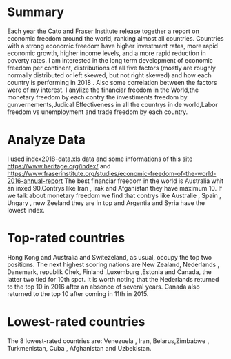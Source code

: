 
# Summary
Each year the Cato and Fraser Institute release together a report on economic freedom around the world, ranking almost all countries. Countries with a strong economic freedom have higher investment rates, more rapid economic growth, higher income levels, and a more rapid reduction in poverty rates. I am interested in the long term development of economic freedom per continent, distributions of all five factors (mostly are roughly normally distributed or left skewed, but not right skewed) and how each country is performing in 2018 . Also some correlation between the factors were of my interest.
 I anylize the financiar freedom in the World,the monetary freedom by each contry the investiments freedom by gunvernements,Judical Effectiveness in all the countrys in de world,Labor freedom vs unemployment and  trade freedom by each country.

# Analyze Data
I used  index2018-data.xls data and some informations of this site https://www.heritage.org/index/ and https://www.fraserinstitute.org/studies/economic-freedom-of-the-world-2016-annual-report
The best financiar freedom in the world is Australia whit an inxed 90.Contrys like Iran , Irak and Afganistan they have maximum 10.
If we talk about monetary freedom we find that contrys like Australie , Spain , Ungary , new Zeeland they are in top and Argentia and Syria have the lowest index.


# Top-rated countries
Hong Kong and Australia and Switezeland, as usual, occupy the top two positions. The next highest scoring nations are New Zealand, Nederlands , Danemark, republik Chek, Finland ,Luxemburg ,Estonia  and Canada, the latter two tied for 10th spot. It is worth noting that the Nederlands returned to the top 10 in 2016 after an absence of several years. Canada also returned to the top 10 after coming in 11th in 2015.

# Lowest-rated countries
The 8 lowest-rated countries are: Venezuela , Iran, Belarus,Zimbabwe , Turkmenistan, Cuba , Afghanistan and Uzbekistan.
